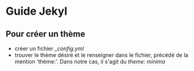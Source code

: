 # Guide Jekyl
## Pour créer un thème
- créer un fichier *_config.yml*
- trouver le thème désiré et le renseigner dans le fichier, précédé de la mention 'thème:'. Dans notre cas, il s'agit du *theme: minima*
